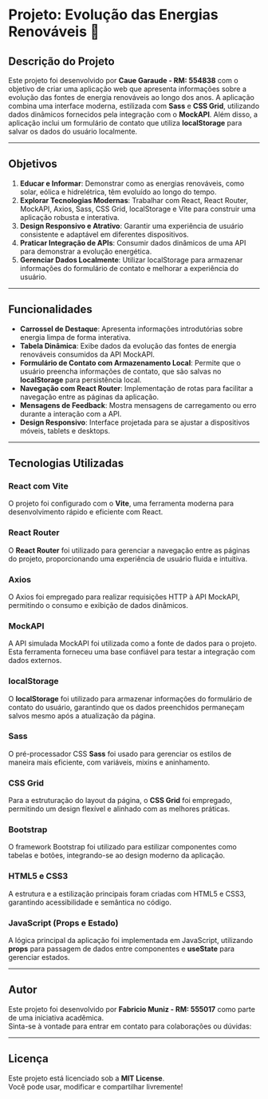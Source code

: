 # Projeto: Evolução das Energias Renováveis 🌱

## Descrição do Projeto  
Este projeto foi desenvolvido por **Caue Garaude - RM: 554838** com o objetivo de criar uma aplicação web que apresenta informações sobre a evolução das fontes de energia renováveis ao longo dos anos. A aplicação combina uma interface moderna, estilizada com **Sass** e **CSS Grid**, utilizando dados dinâmicos fornecidos pela integração com o **MockAPI**. Além disso, a aplicação inclui um formulário de contato que utiliza **localStorage** para salvar os dados do usuário localmente.

---

## Objetivos  
1. **Educar e Informar**: Demonstrar como as energias renováveis, como solar, eólica e hidrelétrica, têm evoluído ao longo do tempo.  
2. **Explorar Tecnologias Modernas**: Trabalhar com React, React Router, MockAPI, Axios, Sass, CSS Grid, localStorage e Vite para construir uma aplicação robusta e interativa.  
3. **Design Responsivo e Atrativo**: Garantir uma experiência de usuário consistente e adaptável em diferentes dispositivos.  
4. **Praticar Integração de APIs**: Consumir dados dinâmicos de uma API para demonstrar a evolução energética.  
5. **Gerenciar Dados Localmente**: Utilizar localStorage para armazenar informações do formulário de contato e melhorar a experiência do usuário.

---

## Funcionalidades  
- **Carrossel de Destaque**: Apresenta informações introdutórias sobre energia limpa de forma interativa.  
- **Tabela Dinâmica**: Exibe dados da evolução das fontes de energia renováveis consumidos da API MockAPI.  
- **Formulário de Contato com Armazenamento Local**: Permite que o usuário preencha informações de contato, que são salvas no **localStorage** para persistência local.  
- **Navegação com React Router**: Implementação de rotas para facilitar a navegação entre as páginas da aplicação.  
- **Mensagens de Feedback**: Mostra mensagens de carregamento ou erro durante a interação com a API.  
- **Design Responsivo**: Interface projetada para se ajustar a dispositivos móveis, tablets e desktops.  

---

## Tecnologias Utilizadas  

### **React com Vite**  
O projeto foi configurado com o **Vite**, uma ferramenta moderna para desenvolvimento rápido e eficiente com React.  

### **React Router**  
O **React Router** foi utilizado para gerenciar a navegação entre as páginas do projeto, proporcionando uma experiência de usuário fluida e intuitiva.  

### **Axios**  
O Axios foi empregado para realizar requisições HTTP à API MockAPI, permitindo o consumo e exibição de dados dinâmicos.  

### **MockAPI**  
A API simulada MockAPI foi utilizada como a fonte de dados para o projeto. Esta ferramenta forneceu uma base confiável para testar a integração com dados externos.  

### **localStorage**  
O **localStorage** foi utilizado para armazenar informações do formulário de contato do usuário, garantindo que os dados preenchidos permaneçam salvos mesmo após a atualização da página.  

### **Sass**  
O pré-processador CSS **Sass** foi usado para gerenciar os estilos de maneira mais eficiente, com variáveis, mixins e aninhamento.  

### **CSS Grid**  
Para a estruturação do layout da página, o **CSS Grid** foi empregado, permitindo um design flexível e alinhado com as melhores práticas.  

### **Bootstrap**  
O framework Bootstrap foi utilizado para estilizar componentes como tabelas e botões, integrando-se ao design moderno da aplicação.  

### **HTML5 e CSS3**  
A estrutura e a estilização principais foram criadas com HTML5 e CSS3, garantindo acessibilidade e semântica no código.

### **JavaScript (Props e Estado)**  
A lógica principal da aplicação foi implementada em JavaScript, utilizando **props** para passagem de dados entre componentes e **useState** para gerenciar estados.  

---


## Autor  
Este projeto foi desenvolvido por **Fabricio Muniz - RM: 555017** como parte de uma iniciativa acadêmica.  
Sinta-se à vontade para entrar em contato para colaborações ou dúvidas:  

---

## Licença  
Este projeto está licenciado sob a **MIT License**.  
Você pode usar, modificar e compartilhar livremente!  
